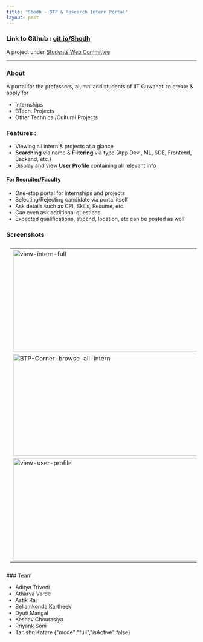 ```yaml
---
title: "Shodh - BTP & Research Intern Portal"
layout: post
---
```

### Link to Github : [git.io/Shodh](git.io/Shodh)

A project under [Students Web Committee](https://docs.swciitg.in/)

------

### About


A portal for the professors, alumni and students of IIT Guwahati to create & apply for

- Internships
- BTech. Projects
- Other Technical/Cultural Projects

### Features  : 

- Viewing all intern & projects at a glance
- **Searching** via name &  **Filtering** via type (App Dev., ML, SDE, Frontend, Backend, etc.)
- Display and view **User Profile** containing all relevant info

#### For Recruiter/Faculty
- One-stop portal for internships and projects 
- Selecting/Rejecting candidate via portal itself
- Ask details such as CPI, Skills, Resume, etc. 
- Can even ask additional questions. 
- Expected qualifications, stipend, location, etc can be posted as well 

### Screenshots

<table style="padding:10px">
  
<tr>
<td><a href="https://ibb.co/T2nRrY2"><img src="https://i.ibb.co/pwsZnbw/view-intern-full.png" alt="view-intern-full" border="0" width=960px height=270px></a></td>
<td><a href="https://ibb.co/6FqWbhk"><img src="https://i.ibb.co/SBZ30Tz/all-interns.png" alt="all-interns" border="0" width=960px height=270px></a></td>
</tr>
<tr><td><a href="https://ibb.co/2qmYMqF"><img src="https://i.ibb.co/9nz34np/BTP-Corner-browse-all-intern.png" alt="BTP-Corner-browse-all-intern" border="0" width=960px height=270px></a></td>

<td><a href="https://ibb.co/JFrZ1nW"><img src="https://i.ibb.co/6JDQMYc/view-student-application.png" alt="view-student-application" border="0" width=960px height=270px></a></td>
</tr>
<tr><td><a href="https://ibb.co/WpQ1Qwz"><img src="https://i.ibb.co/h1kvkjd/view-user-profile.png" alt="view-user-profile" border="0" width=960px height=270px></a></td>
<td><a href="https://ibb.co/rHfSvQS"><img src="https://i.ibb.co/3cYqkTq/Home.png" alt="Home" border="0" width=960px height=270px></a></td>
</tr>
</table>
### Team

- Aditya Trivedi
- Atharva Varde
- Astik Raj
- Bellamkonda Kartheek
- Dyuti Mangal
- Keshav Chourasiya
- Priyank Soni
- Tanishq Katare
{"mode":"full","isActive":false}